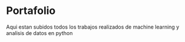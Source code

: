 # Portafolio
Aqui estan subidos todos los trabajos realizados de machine learning y analisis de datos en python
